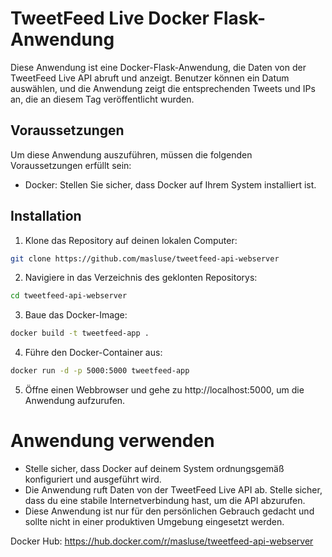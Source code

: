 # TweetFeed Live Docker Flask-Anwendung

Diese Anwendung ist eine Docker-Flask-Anwendung, die Daten von der TweetFeed Live API abruft und anzeigt. Benutzer können ein Datum auswählen, und die Anwendung zeigt die entsprechenden Tweets und IPs an, die an diesem Tag veröffentlicht wurden.

## Voraussetzungen

Um diese Anwendung auszuführen, müssen die folgenden Voraussetzungen erfüllt sein:

- Docker: Stellen Sie sicher, dass Docker auf Ihrem System installiert ist.

## Installation

1. Klone das Repository auf deinen lokalen Computer:
  ``` bash
  git clone https://github.com/masluse/tweetfeed-api-webserver
  ```
2. Navigiere in das Verzeichnis des geklonten Repositorys:
  ``` bash
  cd tweetfeed-api-webserver
  ```
3. Baue das Docker-Image:
  ``` bash
  docker build -t tweetfeed-app .
  ```
4. Führe den Docker-Container aus:
  ``` bash
  docker run -d -p 5000:5000 tweetfeed-app
  ```
5. Öffne einen Webbrowser und gehe zu http://localhost:5000, um die Anwendung aufzurufen.
# Anwendung verwenden
- Stelle sicher, dass Docker auf deinem System ordnungsgemäß konfiguriert und ausgeführt wird.
- Die Anwendung ruft Daten von der TweetFeed Live API ab. Stelle sicher, dass du eine stabile Internetverbindung hast, um die API abzurufen.
- Diese Anwendung ist nur für den persönlichen Gebrauch gedacht und sollte nicht in einer produktiven Umgebung eingesetzt werden.

Docker Hub: https://hub.docker.com/r/masluse/tweetfeed-api-webserver

